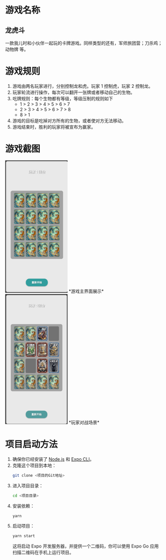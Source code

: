 # 游戏名称

## 龙虎斗

一款我儿时和小伙伴一起玩的卡牌游戏。同样类型的还有，军师旅团营；刀杀鸡；动物牌 等。

# 游戏规则

1. 游戏由两名玩家进行，分别控制龙和虎。玩家 1 控制虎，玩家 2 控制龙。
2. 玩家轮流进行操作，每次可以翻开一张牌或者移动自己的生物。
3. 吃牌规则：每个生物都有等级，等级压制的规则如下 
   - 1 > 2 > 3 > 4 > 5 > 6 > 7
   - 2 > 3 > 4 > 5 > 6 > 7 > 8
   - 8 > 1
4. 游戏的目标是吃掉对方所有的生物，或者使对方无法移动。
5. 游戏结束时，胜利的玩家将被宣布为赢家。

# 游戏截图

<img src="./assets/images/readme/main-screen.png" width="200" alt="游戏主界面"/>
*游戏主界面展示*

<img src="./assets/images/readme/battle-screen.png" width="200" alt="对战场景"/>
*玩家对战场景*


# 项目启动方法

1. 确保你已经安装了 [Node.js](https://nodejs.org/) 和 [Expo CLI](https://docs.expo.dev/get-started/installation/)。
2. 克隆这个项目到本地：
   ```bash
   git clone <项目的Git地址>
   ```
3. 进入项目目录：
   ```bash
   cd <项目目录>
   ```
4. 安装依赖：
   ```bash
   yarn
   ```
5. 启动项目：
   ```bash
   yarn start
   ```
   这将启动 Expo 开发服务器，并提供一个二维码，你可以使用 Expo Go 应用扫描二维码在手机上运行项目。

